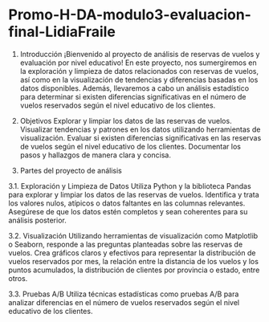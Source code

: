 # Promo-H-DA-modulo3-evaluacion-final-LidiaFraile

1. Introducción
¡Bienvenido al proyecto de análisis de reservas de vuelos y evaluación por nivel educativo! En este proyecto, nos sumergiremos en la exploración y limpieza de datos relacionados con reservas de vuelos, así como en la visualización de tendencias y diferencias basadas en los datos disponibles. Además, llevaremos a cabo un análisis estadístico para determinar si existen diferencias significativas en el número de vuelos reservados según el nivel educativo de los clientes.

2. Objetivos
Explorar y limpiar los datos de las reservas de vuelos.
Visualizar tendencias y patrones en los datos utilizando herramientas de visualización.
Evaluar si existen diferencias significativas en las reservas de vuelos según el nivel educativo de los clientes.
Documentar los pasos y hallazgos de manera clara y concisa.
3. Partes del proyecto de análisis
   
3.1. Exploración y Limpieza de Datos
Utiliza Python y la biblioteca Pandas para explorar y limpiar los datos de las reservas de vuelos.
Identifica y trata los valores nulos, atípicos o datos faltantes en las columnas relevantes.
Asegúrese de que los datos estén completos y sean coherentes para su análisis posterior.

3.2. Visualización
Utilizando herramientas de visualización como Matplotlib o Seaborn, responde a las preguntas planteadas sobre las reservas de vuelos.
Crea gráficos claros y efectivos para representar la distribución de vuelos reservados por mes, la relación entre la distancia de los vuelos y los puntos acumulados, la distribución de clientes por provincia o estado, entre otros.

3.3. Pruebas A/B
Utiliza técnicas estadísticas como pruebas A/B para analizar diferencias en el número de vuelos reservados según el nivel educativo de los clientes.
